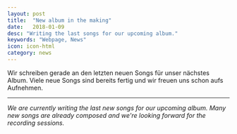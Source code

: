 ```yaml
---
layout: post
title:  "New album in the making"
date:   2018-01-09
desc: "Writing the last songs for our upcoming album."
keywords: "Webpage, News"
icon: icon-html
category: news
---
```



Wir schreiben gerade an den letzten neuen Songs für unser nächstes Album. 
Viele neue Songs sind bereits fertig und wir freuen uns schon aufs Aufnehmen.

____

*We are currently writing the last new songs for our upcoming album.*
*Many new songs are already composed and we're looking forward for the recording sessions.*
